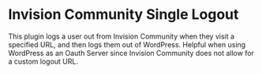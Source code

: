 # Invision Community Single Logout
This plugin logs a user out from Invision Community when they visit a specified URL, and then logs them out of WordPress. Helpful when using WordPress as an Oauth Server since Invision Community does not allow for a custom logout URL.
